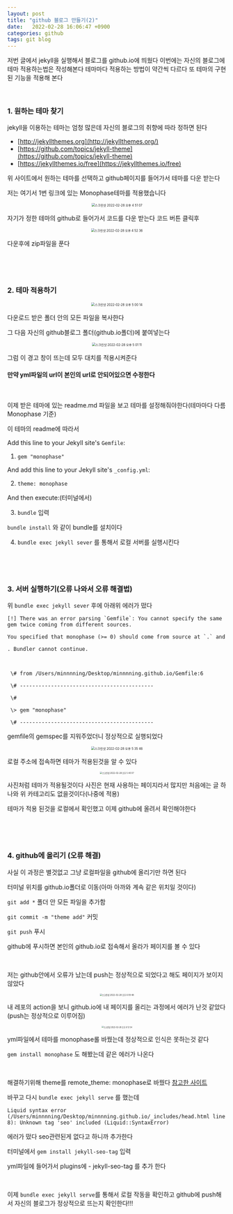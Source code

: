 ```yaml
---
layout: post
title: "github 블로그 만들기(2)"
date:   2022-02-28 16:06:47 +0900
categories: github
tags: git blog
---
```


저번 글에서 jekyll을 실행해서 블로그를 github.io에 띄웠다 이번에는 자신의 블로그에 테마 적용하는법은 작성해본다 테마마다 적용하는 방법이 약간씩 다르다 또 테마의 구현된 기능을 적용해 본다

&nbsp;

### 1. 원하는 테마 찾기

jekyll을 이용하는 테마는 엄청 많은데 자신의 블로그의 취향에 따라 정하면 된다

- [http://jekyllthemes.org](http://jekyllthemes.org/)
- [https://github.com/topics/jekyll-theme](https://github.com/topics/jekyll-theme)
- [https://jekyllthemes.io/free](https://jekyllthemes.io/free)

위 사이트에서 원하는 테마를 선택하고 github페이지를 들어가서 테마를 다운 받는다

저는 여기서 1번 링크에 있는 Monophase테마를 적용했습니다

<center>
<img alt="스크린샷 2022-02-28 오후 4 51 07" src="https://user-images.githubusercontent.com/80758613/155945048-32de8b49-76c7-4f25-8093-d69cf66d8511.png" style="zoom:50%;">
</center>

자기가 정한 테마의 github로 들어가서 코드를 다운 받는다 코드 버튼 클릭후

<center>
<img alt="스크린샷 2022-02-28 오후 4 52 36" src="https://user-images.githubusercontent.com/80758613/155945235-2c0f9787-e020-46c2-a327-673d45995d2d.png" style="zoom:50%;">
</center>

다운후에 zip파일을 푼다

&nbsp;

&nbsp;

### 2. 테마 적용하기

<center>
<img alt="스크린샷 2022-02-28 오후 5 00 14" src="https://user-images.githubusercontent.com/80758613/155946276-b24289c4-6f5d-4ec6-86f7-23bb87c42c35.png" style="zoom:50%;">
</center>

다운로드 받은 폴더 안의 모든 파일을 복사한다

그 다음 자신의 github블로그 폴더(github.io폴더)에 붙여넣는다

<center>
<img alt="스크린샷 2022-02-28 오후 5 01 11" src="https://user-images.githubusercontent.com/80758613/155946538-5e7771ae-d0fa-41c0-b8fb-8a9393aa9309.png" style="zoom:50%;">
</center>

그럼 이 경고 창이 뜨는데 모두 대치를 적용시켜준다

#### 만약 yml파일의 url이 본인의 url로 안되어있으면 수정한다

&nbsp;

이제 받은 테마에 있는 readme.md 파일을 보고 테마를 설정해줘야한다(테마마다 다름 Monophase 기준)

이 테마의 readme에 따라서

Add this line to your Jekyll site's `Gemfile`:

1. `gem "monophase"`

And add this line to your Jekyll site's `_config.yml`:

2. `theme: monophase`

And then execute:(터미널에서)

3. `bundle` 입력

`bundle install` 와 같이 bundle를 설치이다

4. `bundle exec jekyll sever` 를 통해서 로컬 서버를 실행시킨다

&nbsp;

&nbsp;

### 3. 서버 실행하기(오류 나와서 오류 해결법)

위 `bundle exec jekyll sever` 후에 아래위 에러가 떴다

```
[!] There was an error parsing `Gemfile`: You cannot specify the same gem twice coming from different sources.

You specified that monophase (>= 0) should come from source at `.` and

. Bundler cannot continue.



 \# from /Users/minnnning/Desktop/minnnning.github.io/Gemfile:6

 \# -------------------------------------------

 \#

 \> gem "monophase"

 \# -------------------------------------------
```

gemfile의 gemspec를 지워주었더니 정상적으로 실행되었다

<center>
<img alt="스크린샷 2022-02-28 오후 5 35 46" src="https://user-images.githubusercontent.com/80758613/155950928-dafa4faa-c699-4e06-b2ae-492158404a7d.png" style="zoom:50%;">
</center>

로컬 주소에 접속하면 테마가 적용된것을 알 수 있다

<center>
<img alt="스크린샷 2022-02-28 오후 5 40 07" src="https://user-images.githubusercontent.com/80758613/155951461-d76ecf95-6696-4080-a76f-20665ff3b313.png" style="zoom:33%;">
</center>

사진처럼 테마가 적용될것이다 사진은 현재 사용하는 페이지라서 많지만 처음에는 글 하나와 위 카테고리도 없을것이다(나중에 적용)

테마가 적용 된것을 로컬에서 확인했고 이제 github에 올려서 확인해야한다

&nbsp;

&nbsp;

### 4. github에 올리기 (오류 해결)

사실 이 과정은 별것없고 그냥 로컬파일을 github에 올리기만 하면 된다

터미널 위치를 github.io폴더로 이동(아마 아까와 계속 같은 위치일 것이다)

`git add *` 폴더 안 모든 파일을 추가함

`git commit -m "theme add"` 커밋

`git push` 푸시 

github에 푸시하면 본인의 github.io로 접속해서 올라가 페이지를 볼 수 있다

&nbsp;

저는 github안에서 오류가 났는데 push는 정상적으로 되었다고 해도 페이지가 보이지 않았다

<center>
<img alt="스크린샷 2022-02-28 오후 6 09 48" src="https://user-images.githubusercontent.com/80758613/155955651-5b294c8a-27c4-49b4-a825-665d6d56943a.png" style="zoom:33%;">
</center>

내 레포의 action을 보니 github.io에 내 페이지를 올리는 과정에서 에러가 난것 같았다(push는 정상적으로 이루어짐)

<center>
<img alt="스크린샷 2022-02-28 오후 6 12 54" src="https://user-images.githubusercontent.com/80758613/155956273-dbab9167-1200-4998-9dd3-df175adf61e9.png" style="zoom:30%;">
</center>

yml파일에서 테마를 monophase롤 바꿨는데 정상적으로 인식은 못하는것 같다 

`gem install monophase` 도 해봤는데 같은 에러가 나온다

&nbsp;

해결하기위해 theme를 remote_theme: monophase로 바꿨다 [참고한 사이트](https://github.com/jekyll/jekyll/issues/8468)

바꾸고 다시 `bundle exec jekyll serve` 를 했는데

```
Liquid syntax error (/Users/minnnning/Desktop/minnnning.github.io/_includes/head.html line 8): Unknown tag 'seo' included (Liquid::SyntaxError)
```

에러가 떴다 seo관련된게 없다고 하니까 추가한다

터미널에서 `gem install jekyll-seo-tag` 입력

yml파일에 들어가서 plugins에   \- jekyll-seo-tag 를 추가 한다

&nbsp;

이제 `bundle exec jekyll serve`를 통해서 로컬 작동을 확인하고 github에 push해서 자신의 블로그가 정상적으로 뜨는지 확인한다!!!